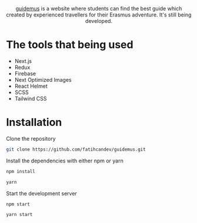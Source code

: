 <p align="center">
<a href="https://guidemus.netlify.app" target="_blank">guidemus</a> is a website where students can find the best guide which created by experienced travellers for their Erasmus adventure. It's still being developed.

# The tools that being used

- Next.js
- Redux
- Firebase
- Next Optimized Images
- React Helmet
- SCSS
- Tailwind CSS

# Installation

Clone the repository

```bash
git clone https://github.com/fatihcandev/guidemus.git
```

Install the dependencies with either npm or yarn

```bash
npm install
```

```bash
yarn
```

Start the development server

```bash
npm start
```

```bash
yarn start
```
